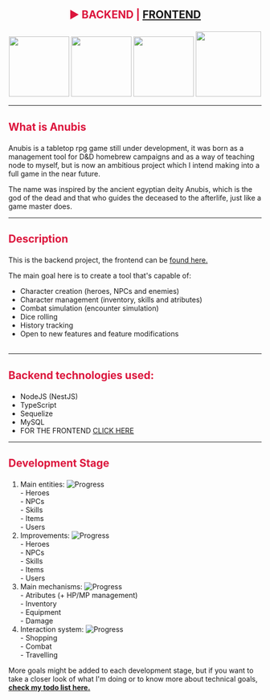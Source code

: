 ## <p align="center" style="color: crimson">► BACKEND | <a href="https://github.com/KiriLucas/anubis-frontend">FRONTEND</a></p> 
<p align="center">
  <a href="#" target="blank"><img src="https://i.pinimg.com/originals/45/b8/f0/45b8f060a14fa5fed63324aeb7c2a7f6.png" width="120" alt="" /></a>
  <a href="#" target="blank"><img src="https://i.pinimg.com/originals/19/b9/a6/19b9a6da2d360ff522eb93ff0b871447.png" width="120" alt="" /></a>
  <a href="#" target="blank"><img src="https://i.pinimg.com/originals/71/b3/ee/71b3ee58d1ce3b9309d01ac267f3a348.png" width="120" alt="" /></a>
  <a href="#" target="blank"><img src="https://i.pinimg.com/originals/8a/98/9d/8a989d9ca809688b5ec520f126a9d3bf.png" width="130" alt="" /></a>

</p>

  <p align="center"></p>
<hr/>

## <p align="left" style="color: crimson">What is Anubis</p>
Anubis is a tabletop rpg game still under development, it was born as a management tool for D&D homebrew campaigns and as a way of teaching node to myself, but is now an ambitious project which I intend making into a full game in the near future.

The name was inspired by the ancient egyptian deity Anubis, which is the god of the dead and that who guides the deceased to the afterlife, just like a game master does.

<hr/>

## <p align="left" style="color: crimson">Description</p>

This is the backend project, the frontend can be <a href="https://github.com/KiriLucas/anubis-frontend">found here.</a>

The main goal here is to create a tool that's capable of:
- Character creation (heroes, NPCs and enemies)
- Character management (inventory, skills and atributes)
- Combat simulation (encounter simulation)
- Dice rolling
- History tracking
- Open to new features and feature modifications
   <br/>
   <br/>

<hr/>

## <p align="left" style="color: crimson">Backend technologies used:</p>
- NodeJS (NestJS)
- TypeScript
- Sequelize
- MySQL
- FOR THE FRONTEND <a href="https://github.com/KiriLucas/anubis-frontend">CLICK HERE</a>
<hr/>

## <p align="left" style="color: crimson">Development Stage</p>
1. Main entities: ![Progress](https://progress-bar.dev/100/)
   <br/>- Heroes
   <br/>- NPCs
   <br/>- Skills
   <br/>- Items
   <br/>- Users
   <br/>
2. Improvements: ![Progress](https://progress-bar.dev/15/)
   <br/>- Heroes
   <br/>- NPCs
   <br/>- Skills
   <br/>- Items
   <br/>- Users
   <br/>
3. Main mechanisms: ![Progress](https://progress-bar.dev/50/)
   <br/>- Atributes (+ HP/MP management)
   <br/>- Inventory
   <br/>- Equipment
   <br/>- Damage
   <br/>
4. Interaction system: ![Progress](https://progress-bar.dev/0/)
   <br/>- Shopping
   <br/>- Combat
   <br/>- Travelling

More goals might be added to each development stage, but if you want to take a closer look of what I'm doing or to know more about technical goals, <b><a href="https://github.com/KiriLucas/tabletop-rpg-tool/blob/main/TODO.md">check my todo list here.</a></b>
